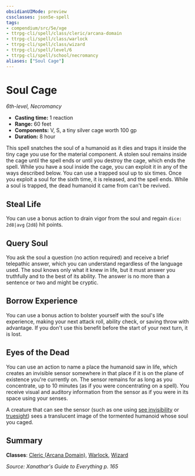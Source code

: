```yaml
---
obsidianUIMode: preview
cssclasses: json5e-spell
tags:
- compendium/src/5e/xge
- ttrpg-cli/spell/class/cleric/arcana-domain
- ttrpg-cli/spell/class/warlock
- ttrpg-cli/spell/class/wizard
- ttrpg-cli/spell/level/6
- ttrpg-cli/spell/school/necromancy
aliases: ["Soul Cage"]
---
```

# Soul Cage
*6th-level, Necromancy*  

- **Casting time:** 1 reaction
- **Range:** 60 feet
- **Components:** V, S, a tiny silver cage worth 100 gp
- **Duration:** 8 hour

This spell snatches the soul of a humanoid as it dies and traps it inside the tiny cage you use for the material component. A stolen soul remains inside the cage until the spell ends or until you destroy the cage, which ends the spell. While you have a soul inside the cage, you can exploit it in any of the ways described below. You can use a trapped soul up to six times. Once you exploit a soul for the sixth time, it is released, and the spell ends. While a soul is trapped, the dead humanoid it came from can't be revived.

## Steal Life

You can use a bonus action to drain vigor from the soul and regain `dice: 2d8|avg` (`2d8`) hit points.

## Query Soul

You ask the soul a question (no action required) and receive a brief telepathic answer, which you can understand regardless of the language used. The soul knows only what it knew in life, but it must answer you truthfully and to the best of its ability. The answer is no more than a sentence or two and might be cryptic.

## Borrow Experience

You can use a bonus action to bolster yourself with the soul's life experience, making your next attack roll, ability check, or saving throw with advantage. If you don't use this benefit before the start of your next turn, it is lost.

## Eyes of the Dead

You can use an action to name a place the humanoid saw in life, which creates an invisible sensor somewhere in that place if it is on the plane of existence you're currently on. The sensor remains for as long as you concentrate, up to 10 minutes (as if you were concentrating on a spell). You receive visual and auditory information from the sensor as if you were in its space using your senses.

A creature that can see the sensor (such as one using [see invisibility](compendium/spells/see-invisibility.md) or [truesight](/compendium/rules/senses.md#truesight)) sees a translucent image of the tormented humanoid whose soul you caged.

## Summary

**Classes**: [Cleric (Arcana Domain)](compendium/classes/cleric-arcana-domain-scag.md), [Warlock](compendium/classes/warlock.md), [Wizard](compendium/classes/wizard.md)

*Source: Xanathar's Guide to Everything p. 165*